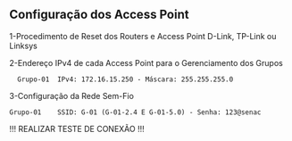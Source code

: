 ## Configuração dos Access Point

1-Procedimento de Reset dos Routers e Access Point D-Link, TP-Link ou Linksys

2-Endereço IPv4 de cada Access Point para o Gerenciamento dos Grupos
      
      Grupo-01	IPv4: 172.16.15.250 - Máscara: 255.255.255.0

3-Configuração da Rede Sem-Fio
    
    Grupo-01    SSID: G-01 (G-01-2.4 E G-01-5.0) - Senha: 123@senac



!!! REALIZAR TESTE DE CONEXÃO !!!
    
